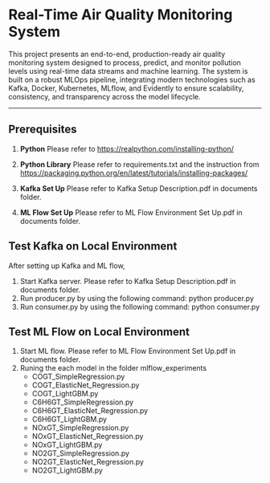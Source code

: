 # Real-Time Air Quality Monitoring System

This project presents an end-to-end, production-ready air quality monitoring system designed to process, predict, and monitor pollution levels using real-time data streams and machine learning. The system is built on a robust MLOps pipeline, integrating modern technologies such as Kafka, Docker, Kubernetes, MLflow, and Evidently to ensure scalability, consistency, and transparency across the model lifecycle.

---

## Prerequisites
1. **Python**
    Please refer to https://realpython.com/installing-python/

2. **Python Library**
    Please refer to requirements.txt and the instruction from https://packaging.python.org/en/latest/tutorials/installing-packages/

3. **Kafka Set Up**
    Please refer to Kafka Setup Description.pdf in documents folder.

4. **ML Flow Set Up**
    Please refer to ML Flow Environment Set Up.pdf in documents folder.

## Test Kafka on Local Environment
After setting up Kafka and ML flow,
1. Start Kafka server. Please refer to Kafka Setup Description.pdf in documents folder.
2. Run producer.py by using the following command: python producer.py
3. Run consumer.py by using the following command: python consumer.py

## Test ML Flow on Local Environment
1. Start ML flow. Please refer to ML Flow Environment Set Up.pdf in documents folder.
2. Runing the each model in the folder mlflow_experiments
    - COGT_SimpleRegression.py
    - COGT_ElasticNet_Regression.py
    - COGT_LightGBM.py
    - C6H6GT_SimpleRegression.py
    - C6H6GT_ElasticNet_Regression.py
    - C6H6GT_LightGBM.py
    - NOxGT_SimpleRegression.py
    - NOxGT_ElasticNet_Regression.py
    - NOxGT_LightGBM.py
    - NO2GT_SimpleRegression.py
    - NO2GT_ElasticNet_Regression.py
    - NO2GT_LightGBM.py